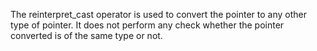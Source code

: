 The reinterpret_cast operator is used to convert the pointer to any other type of pointer. It does not perform any check whether the pointer converted is of the same type or not.
